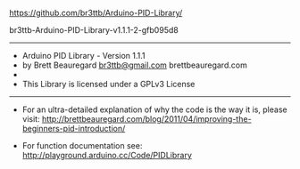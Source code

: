 https://github.com/br3ttb/Arduino-PID-Library/

br3ttb-Arduino-PID-Library-v1.1.1-2-gfb095d8


***************************************************************
* Arduino PID Library - Version 1.1.1
* by Brett Beauregard <br3ttb@gmail.com> brettbeauregard.com
*
* This Library is licensed under a GPLv3 License
***************************************************************

 - For an ultra-detailed explanation of why the code is the way it is, please visit: 
   http://brettbeauregard.com/blog/2011/04/improving-the-beginners-pid-introduction/

 - For function documentation see:  http://playground.arduino.cc/Code/PIDLibrary

